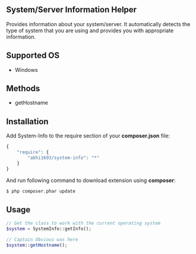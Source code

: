 System/Server Information Helper
--------------------------------

Provides information about your system/server. It automatically detects the type of system that you are using and 
provides you with appropriate information.
 
## Supported OS

- Windows

## Methods

- getHostname

## Installation

Add System-Info to the require section of your **composer.json** file:

```php
{
    "require": {
        "abhi1693/system-info": "*"
    }
}
```

And run following command to download extension using **composer**:

```bash
$ php composer.phar update
```

## Usage

```php
// Get the class to work with the current operating system
$system = SystemInfo::getInfo();

// Captain Obvious was here
$system::getHostname();
```
